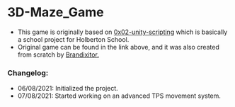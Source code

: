 # 3D-Maze_Game

- This game is originally based on [0x02-unity-scripting](https://github.com/Brandixitor/0x02-unity-scripting) which is basically a school project for Holberton School.
- Original game can be found in the link above, and it was also created from scratch by [Brandixitor.](https://github.com/Brandixitor)


### Changelog:
- 06/08/2021: Initialized the project.
- 07/08/2021: Started working on an advanced TPS movement system.